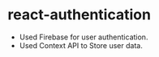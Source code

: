 # react-authentication

- Used Firebase for user authentication.
- Used Context API to Store user data.
